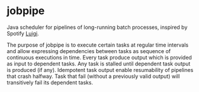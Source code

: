 # jobpipe
Java scheduler for pipelines of long-running batch processes, inspired by Spotify [Luigi](https://github.com/spotify/luigi).

The purpose of jobpipe is to execute certain tasks at regular time intervals and allow expressing dependencies
between tasks as sequence of continuous executions in time. Every task produce output which is provided as input to dependent tasks. Any task is stalled until dependent task output is produced (if any). Idempotent task output enable resumability of pipelines that crash halfway. Task that fail (without a previously valid output) will transitively fail its dependent tasks.


